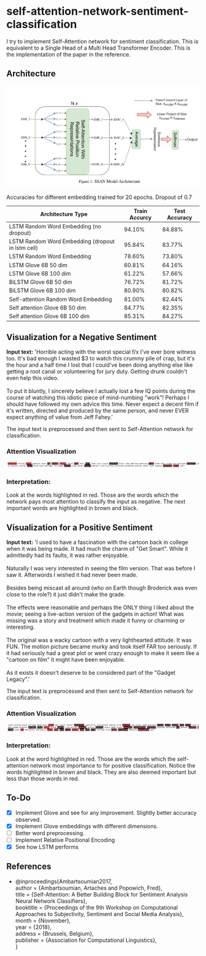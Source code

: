 # self-attention-network-sentiment-classification
I try to implement Self-Attention network for sentiment classification. This is equivalent to a Single Head of a Multi Head Transformer Encoder. This is the implementation of the paper in the reference.

## Architecture
![alt-text](https://github.com/MonojitSarkar/self-attention-network-sentiment-classification/blob/main/images/ssan_model.png)

Accuracies for different embedding trained for 20 epochs. Dropout of 0.7

| Architecture Type  | Train Accurcy | Test Accuracy |
| ------------- | ------------- | ------------- |
| LSTM Random Word Embedding (no dropout) | 94.10% | 84.88% |
| LSTM Random Word Embedding (dropout in lstm cell) | 95.84% | 83.77% |
| LSTM Random Word Embedding | 78.60% | 73.80% |
| LSTM Glove 6B 50 dim | 60.81% | 64.16% |
| LSTM Glove 6B 100 dim | 61.22% | 57.66% |
| BiLSTM Glove 6B 50 dim | 76.72% | 81.72% |
| BiLSTM Glove 6B 100 dim | 80.90% | 80.82% |
| Self-attention Random Word Embedding | 81.00%  | 82.44% |
| Self attention Glove 6B 50 dim  | 84.77%  | 82.35% |
| Self attention Glove 6B 100 dim  | 85.31%  | 84.27% |

## Visualization for a Negative Sentiment
**Input text:** 'Horrible acting with the worst special f/x I\'ve ever bore witness too. It\'s bad enough I wasted $3 to watch this crummy pile of crap, but it\'s the hour and a half time I lost that I could\'ve been doing anything else like getting a root canal or volunteering for jury duty. Getting drunk couldn\'t even help this video.<br /><br />To put it bluntly, I sincerely believe I actually lost a few IQ points during the course of watching this idiotic piece of mind-numbing "work"! Perhaps I should have followed my own advice this time. Never expect a decent film if it\'s written, directed and produced by the same person, and never EVER expect anything of value from Jeff Fahey.'

The input text is preprocessed and then sent to Self-Attention network for classification.

### Attention Visualization
![Alt-Text](https://github.com/MonojitSarkar/self-attention-network-sentiment-classification/blob/main/images/negative_1.png)

### Interpretation: 
Look at the words highlighted in red. Those are the words which the network pays most attention to classify the input as negative. The next important words are highlighted in brown and black.

## Visualization for a Positive Sentiment
**Input text:** 'I used to have a fascination with the cartoon back in college when it was being made. It had much the charm of "Get Smart". While it admittedly had its faults, it was rather enjoyable.<br /><br />Naturally I was very interested in seeing the film version. That was before I saw it. Afterwords I wished it had never been made.<br /><br />Besides being miscast all around (who on Earth though Broderick was even close to the role?) it just didn\'t make the grade.<br /><br />The effects were reasonable and perhaps the ONLY thing I liked about the movie; seeing a live-action version of the gadgets in action! What was missing was a story and treatment which made it funny or charming or interesting.<br /><br />The original was a wacky cartoon with a very lighthearted attitude. It was FUN. The motion picture became murky and took itself FAR too seriously. If it had seriously had a great plot or went crazy enough to make it seem like a "cartoon on film" it might have been enjoyable.<br /><br />As it exists it doesn\'t deserve to be considered part of the "Gadget Legacy".'

The input text is preprocessed and then sent to Self-Attention network for classification.


### Attention Visualization
![alt text](https://github.com/MonojitSarkar/self-attention-network-sentiment-classification/blob/main/images/positive_2.png)

### Interpretation: 
Look at the word highlighted in red. Those are the words which the self-attention network most importance to for positive classification. 
Notice the words highlighted in brown and black. They are also deemed important but less than those words in red. 

## To-Do
- [x] Implement Glove and see for any improvement. Slightly better accuracy observed.
- [x] Implement Glove embeddings with different dimensions.
- [ ] Better word preprocessing.
- [ ] Implement Relative Positional Encoding
- [x] See how LSTM performs

## References
- @inproceedings{Ambartsoumian2017, <br />
  author    = {Ambartsoumian, Artaches and Popowich, Fred}, <br />
  title     = {Self-Attention: A Better Building Block for Sentiment Analysis Neural Network Classifiers},<br />
  booktitle = {Proceedings of the 9th Workshop on Computational Approaches to Subjectivity, Sentiment and Social Media Analysis},<br />
  month     = {November},<br />
  year      = {2018},<br />
  address   = {Brussels, Belgium},<br />
  publisher = {Association for Computational Linguistics},<br />
}
